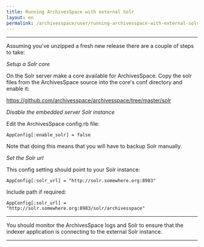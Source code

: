 ```yaml
---
title: Running ArchivesSpace with external Solr 
layout: en
permalink: /archivesspace/user/running-archivesspace-with-external-solr/ 
---
```

-------------------------------------------------------------

Assuming you've unzipped a fresh new release there are a couple of steps to take:

*Setup a Solr core*

On the Solr server make a core available for ArchivesSpace. Copy the solr files from the ArchivesSpace source into the core's conf directory and enable it:

https://github.com/archivesspace/archivesspace/tree/master/solr

*Disable the embedded server Solr instance*

Edit the ArchivesSpace config.rb file:

```
AppConfig[:enable_solr] = false
```

Note that doing this means that you will have to backup Solr manually.

*Set the Solr url*

This config setting should point to your Solr instance:

```
AppConfig[:solr_url] = "http://solr.somewhere.org:8983"
```

Include path if required:

```
AppConfig[:solr_url] = "http://solr.somewhere.org:8983/solr/archivesspace"
```

---

You should monitor the ArchivesSpace logs and Solr to ensure that the indexer application is connecting to the external Solr instance.

---